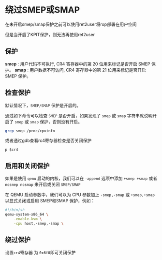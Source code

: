 # 绕过SMEP或SMAP

在未开启smep/smap保护之前可以使用ret2user将rop部署在用户空间

但是当开启了KPIT保护，则无法再使用ret2user

## 保护

__smep__ : 用户代码不可执行, CR4 寄存器中的第 20 位用来标记是否开启 SMEP 保护。
__smap__ : 用户数据不可访问, CR4 寄存器中的第 21 位用来标记是否开启 SMEP 保护。

## 检查保护

默认情况下，`SMEP/SMAP` 保护是开启的。

通过如下命令可以检查 `SMEP` 是否开启，如果发现了 `smep` 或 `smap` 字符串就说明开启了 `smep` 或 `smap` 保护，否则没有开启。

```bash
grep smep /proc/cpuinfo
```

或者通过gdb查看rc4寄存器检查是否关闭保护

```gdb
p $cr4
```

## 启用和关闭保护

如果是使用 `qemu` 启动的内核，我们可以在 `-append` 选项中添加 `+smep +smap` 或者 `nosmep nosmap` 来开启或关闭 `SMEP/SMAP`

在 QEMU 启动参数中，我们可以为 CPU 参数加上 `-smep,-smap` 或 `+smep,+smap` 以显式关闭或启用 SMEP和SMAP 保护，例如：

```bash
#!/bin/sh
qemu-system-x86_64 \
    -enable-kvm \
    -cpu host,-smep,-smap \
```

## 绕过保护

设置`cr4`寄存器 为 `0x6f0`即可关闭保护
